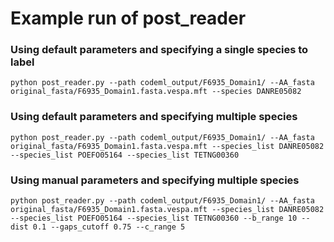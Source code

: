 # Example run of post_reader

### Using default parameters and specifying a single species to label

```Shell
python post_reader.py --path codeml_output/F6935_Domain1/ --AA_fasta original_fasta/F6935_Domain1.fasta.vespa.mft --species DANRE05082
```

### Using default parameters and specifying multiple species

```Shell
python post_reader.py --path codeml_output/F6935_Domain1/ --AA_fasta original_fasta/F6935_Domain1.fasta.vespa.mft --species_list DANRE05082 --species_list POEFO05164 --species_list TETNG00360
```

### Using manual parameters and specifying multiple species

```Shell
python post_reader.py --path codeml_output/F6935_Domain1/ --AA_fasta original_fasta/F6935_Domain1.fasta.vespa.mft --species_list DANRE05082 --species_list POEFO05164 --species_list TETNG00360 --b_range 10 --dist 0.1 --gaps_cutoff 0.75 --c_range 5
```